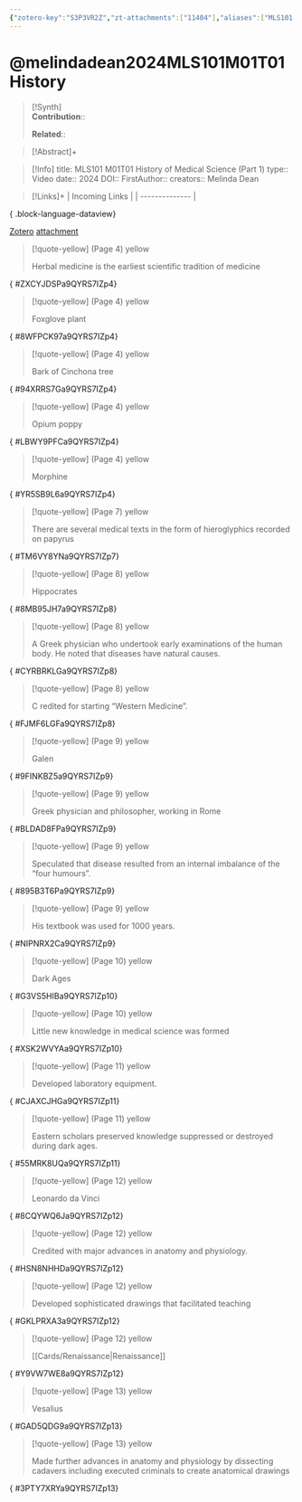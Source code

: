 ```yaml
---
{"zotero-key":"S3P3VR2Z","zt-attachments":["11404"],"aliases":["MLS101 M01T01 History of Medical Science (Part 1)"],"keywords":null,"FirstAuthor":"[[ Melinda Dean]]","tags":["source/video","Uni/MLS101"],"dg-publish":true,"permalink":"/sources/video/melindadean2024-mls-101-m01-t01-history/","dgPassFrontmatter":true}
---
```


# @melindadean2024MLS101M01T01History

>[!Synth]  
>**Contribution**::  
>  
>**Related**:: 
>  

> [!Abstract]+
> 

> [!Info]
> title: MLS101 M01T01 History of Medical Science (Part 1)
> type:: Video 
> date:: 2024
> DOI:: 
> FirstAuthor:: 
> creators:: Melinda Dean

> [!Links]+
>  | Incoming Links |
> | -------------- |
> 
{ .block-language-dataview}


[Zotero](zotero://select/library/items/S3P3VR2Z) [attachment](<file:///Users/nathanmaxwell/Zotero/storage/9QYRS7IZ/Melinda%20Dean_2024_MLS101%20M01T01%20History%20of%20Medical%20Science%20(Part%201).pdf>)

> [!quote-yellow] (Page 4) yellow
> 
> Herbal medicine is the earliest scientific tradition of medicine
>
{ #ZXCYJDSPa9QYRS7IZp4}


> [!quote-yellow] (Page 4) yellow
> 
> Foxglove plant
>
{ #8WFPCK97a9QYRS7IZp4}


> [!quote-yellow] (Page 4) yellow
> 
> Bark of Cinchona tree
>
{ #94XRRS7Ga9QYRS7IZp4}


> [!quote-yellow] (Page 4) yellow
> 
> Opium poppy
>
{ #LBWY9PFCa9QYRS7IZp4}


> [!quote-yellow] (Page 4) yellow
> 
> Morphine
>
{ #YR5SB9L6a9QYRS7IZp4}


> [!quote-yellow] (Page 7) yellow
> 
> There are several medical texts in the form of hieroglyphics recorded on papyrus
>
{ #TM6VY8YNa9QYRS7IZp7}


> [!quote-yellow] (Page 8) yellow
> 
> Hippocrates
>
{ #8MB95JH7a9QYRS7IZp8}


> [!quote-yellow] (Page 8) yellow
> 
> A Greek physician who undertook early examinations of the human body. He noted that diseases have natural causes.
>
{ #CYRBRKLGa9QYRS7IZp8}


> [!quote-yellow] (Page 8) yellow
> 
> C redited for starting “Western Medicine”.
>
{ #FJMF6LGFa9QYRS7IZp8}


> [!quote-yellow] (Page 9) yellow
> 
> Galen
>
{ #9FINKBZ5a9QYRS7IZp9}


> [!quote-yellow] (Page 9) yellow
> 
> Greek physician and philosopher, working in Rome
>
{ #BLDAD8FPa9QYRS7IZp9}


> [!quote-yellow] (Page 9) yellow
> 
> Speculated that disease resulted from an internal imbalance of the “four humours”.
>
{ #895B3T6Pa9QYRS7IZp9}


> [!quote-yellow] (Page 9) yellow
> 
> His textbook was used for 1000 years.
>
{ #NIPNRX2Ca9QYRS7IZp9}


> [!quote-yellow] (Page 10) yellow
> 
> Dark Ages
>
{ #G3VS5HIBa9QYRS7IZp10}


> [!quote-yellow] (Page 10) yellow
> 
> Little new knowledge in medical science was formed
>
{ #XSK2WVYAa9QYRS7IZp10}


> [!quote-yellow] (Page 11) yellow
> 
> Developed laboratory equipment.
>
{ #CJAXCJHGa9QYRS7IZp11}


> [!quote-yellow] (Page 11) yellow
> 
> Eastern scholars preserved knowledge suppressed or destroyed during dark ages.
>
{ #55MRK8UQa9QYRS7IZp11}


> [!quote-yellow] (Page 12) yellow
> 
> Leonardo da Vinci
>
{ #8CQYWQ6Ja9QYRS7IZp12}


> [!quote-yellow] (Page 12) yellow
> 
> Credited with major advances in anatomy and physiology.
>
{ #HSN8NHHDa9QYRS7IZp12}


> [!quote-yellow] (Page 12) yellow
> 
> Developed sophisticated drawings that facilitated teaching
>
{ #GKLPRXA3a9QYRS7IZp12}


> [!quote-yellow] (Page 12) yellow
> 
> [[Cards/Renaissance\|Renaissance]]
>
{ #Y9VW7WE8a9QYRS7IZp12}


> [!quote-yellow] (Page 13) yellow
> 
> Vesalius
>
{ #GAD5QDG9a9QYRS7IZp13}


> [!quote-yellow] (Page 13) yellow
> 
> Made further advances in anatomy and physiology by dissecting cadavers including executed criminals to create anatomical drawings
>
{ #3PTY7XRYa9QYRS7IZp13}

